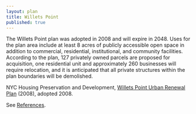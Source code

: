 ```yaml
---
layout: plan
title: Willets Point
published: true
---
```


The Willets Point plan was adopted in 2008 and will expire in 2048. Uses for the plan area include at least 8 acres of publicly accessible open space in addition to commercial, residential, institutional, and community facilities. According to the plan, 127 privately owned parcels are proposed for acquisition, one residential unit and approximately 260 businesses will require relocation, and it is anticipated that all private structures within the plan boundaries will be demolished.

NYC Housing Preservation and Development, [Willets Point Urban Renewal Plan](http://www.nyc.gov/html/oec/downloads/pdf/dme_projects/07DME014Q/DGEIS/07DME014Q_DGEIS_Appendix_A_Urban_Renewal_Plan_Text.pdf) (2008), adopted 2008.

See [References](http://www.urbanreviewer.org/#page=references.html).
